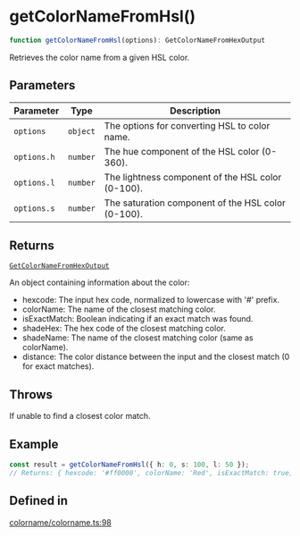 # getColorNameFromHsl()

```ts
function getColorNameFromHsl(options): GetColorNameFromHexOutput
```

Retrieves the color name from a given HSL color.

## Parameters

| Parameter | Type | Description |
| ------ | ------ | ------ |
| `options` | `object` | The options for converting HSL to color name. |
| `options.h` | `number` | The hue component of the HSL color (0-360). |
| `options.l` | `number` | The lightness component of the HSL color (0-100). |
| `options.s` | `number` | The saturation component of the HSL color (0-100). |

## Returns

[`GetColorNameFromHexOutput`](../interfaces/GetColorNameFromHexOutput.md)

An object containing information about the color:
  - hexcode: The input hex code, normalized to lowercase with '#' prefix.
  - colorName: The name of the closest matching color.
  - isExactMatch: Boolean indicating if an exact match was found.
  - shadeHex: The hex code of the closest matching color.
  - shadeName: The name of the closest matching color (same as colorName).
  - distance: The color distance between the input and the closest match (0 for exact matches).

## Throws

If unable to find a closest color match.

## Example

```ts
const result = getColorNameFromHsl({ h: 0, s: 100, l: 50 });
// Returns: { hexcode: '#ff0000', colorName: 'Red', isExactMatch: true, shadeHex: '#ff0000', shadeName: 'Red', distance: 0 }
```

## Defined in

[colorname/colorname.ts:98](https://github.com/Sillybit-io/colorhacks/blob/fb76eb3f8201e2f6e24d5eb200be883dc1c98169/src/features/colorname/colorname.ts#L98)

